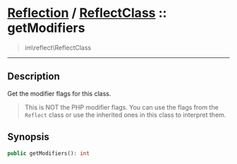 # [Reflection](reflect.md) / [ReflectClass](reflect-ReflectClass.md) :: getModifiers
 > im\reflect\ReflectClass
____

## Description
Get the modifier flags for this class.

 > This is NOT the PHP modifier flags. You can use the flags from the `Reflect` class or use the inherited ones in this class to interpret them.  

## Synopsis
```php
public getModifiers(): int
```

